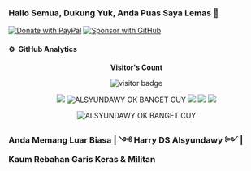 ### Hallo Semua, Dukung Yuk,  Anda Puas Saya Lemas 👋
[![Donate with PayPal](https://img.shields.io/badge/PayPal-donate-orange)](https://www.paypal.me/alsyundawy)
[![Sponsor with GitHub](https://img.shields.io/badge/GitHub-sponsor-orange)](https://github.com/sponsors/alsyundawy)

#### ⚙️ &nbsp;GitHub Analytics
<p align="center"> <b>Visitor's Count</b></p>
<p align="center"> <img src="https://profile-counter.glitch.me/alsyundawy/count.svg" alt="visitor badge"/></p>

<p align="center">
  
  <img src ="https://github-profile-summary-cards.vercel.app/api/cards/profile-details?username=alsyundawy&theme=radical">
  <img src="https://github-readme-stats-sigma-five.vercel.app/api?username=alsyundawy&show_icons=true&locale=en" alt="ALSYUNDAWY OK BANGET CUY">
  <img src ="https://github-readme-stats.vercel.app/api?username=alsyundawy&show_icons=true&theme=radical)&include_all_commits=true&count_private=true">
  <img src ="https://github-readme-stats.vercel.app/api/top-langs/?username=alsyundawy&layout=compact&hide_border=true&langs_count=10&theme=radical&include_all_commits=true&count_private=true">
  <img src ="https://github-profile-trophy.vercel.app/?username=alsyundawy">

</p>

<p align="center">

<img src="https://github-readme-streak-stats.herokuapp.com/?user=alsyundawy&" alt="ALSYUNDAWY OK BANGET CUY">

</p>


### Anda Memang Luar Biasa | ༺ Harry DS Alsyundawy ༻ | Kaum Rebahan Garis Keras & Militan

